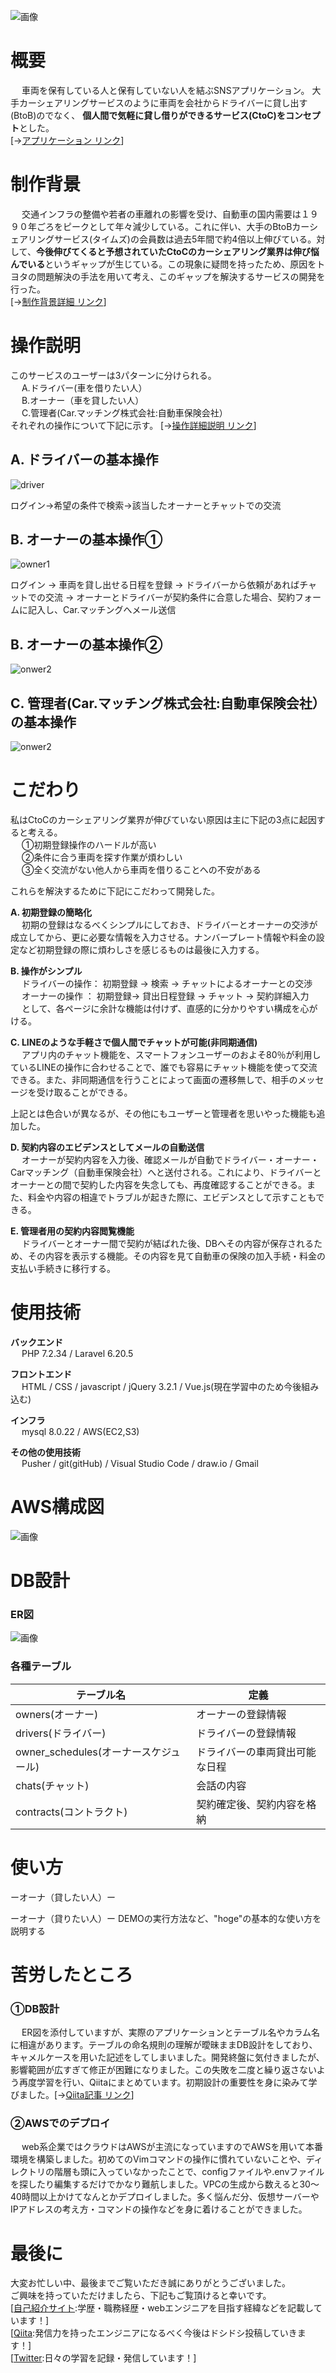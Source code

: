 ![画像](logo.png)
 

# 概要
&emsp; 車両を保有している人と保有していない人を結ぶSNSアプリケーション。
大手カーシェアリングサービスのように車両を会社からドライバーに貸し出す(BtoB)のでなく、
**個人間で気軽に貸し借りができるサービス(CtoC)をコンセプト**とした。<br>
[→[アプリケーション リンク](http://aws-tatsuya-infra)]


# 制作背景
&emsp; 交通インフラの整備や若者の車離れの影響を受け、自動車の国内需要は１９９０年ごろをピークとして年々減少している。これに伴い、大手のBtoBカーシェアリングサービス(タイムズ)の会員数は過去5年間で約4倍以上伸びている。対して、**今後伸びてくると予想されていたCtoCのカーシェアリング業界は伸び悩んでいる**というギャップが生じている。この現象に疑問を持ったため、原因をトヨタの問題解決の手法を用いて考え、このギャップを解決するサービスの開発を行った。
<br>[→[制作背景詳細 リンク](https://docs.google.com/presentation/d/1tZJGasBnQbUNXXe0prZ4kC7agbCEJ5aUzGzq7WhR7zA/edit?usp=sharing)]

# 操作説明
このサービスのユーザーは3パターンに分けられる。</br>
&emsp; A.ドライバー(車を借りたい人）</br>
&emsp; B.オーナー（車を貸したい人）</br>
&emsp; C.管理者(Car.マッチング株式会社:自動車保険会社）</br>
それぞれの操作について下記に示す。
[→[操作詳細説明 リンク](https://docs.google.com/presentation/d/1vp0uW4S5cwLc9BGpcaWo-VbV1Sns1QpCnw0aN3KeQYs/edit?usp=sharing)]


## A. ドライバーの基本操作</br>
![driver](driver.gif)<br>

ログイン→希望の条件で検索→該当したオーナーとチャットでの交流

## B. オーナーの基本操作①</br>
![owner1](owner1.gif)<br>

ログイン → 車両を貸し出せる日程を登録 → ドライバーから依頼があればチャットでの交流 → オーナーとドライバーが契約条件に合意した場合、契約フォームに記入し、Car.マッチングへメール送信

## B. オーナーの基本操作②<br>
![onwer2](owner2.gif)

## C. 管理者(Car.マッチング株式会社:自動車保険会社）の基本操作</br>
![onwer2](admin.png)
 
# こだわり
 
私はCtoCのカーシェアリング業界が伸びていない原因は主に下記の3点に起因すると考える。</br>
&emsp; ①初期登録操作のハードルが高い</br>
&emsp; ②条件に合う車両を探す作業が煩わしい</br>
&emsp; ③全く交流がない他人から車両を借りることへの不安がある</br>

これらを解決するために下記にこだわって開発した。

**A. 初期登録の簡略化**</br>
&emsp; 初期の登録はなるべくシンプルにしておき、ドライバーとオーナーの交渉が成立してから、更に必要な情報を入力させる。ナンバープレート情報や料金の設定など初期登録の際に煩わしさを感じるものは最後に入力する。
    
**B. 操作がシンプル**</br>
&emsp; ドライバーの操作： 初期登録 → 検索 → チャットによるオーナーとの交渉</br>
&emsp; オーナーの操作 ： 初期登録→ 貸出日程登録 → チャット → 契約詳細入力</br>
&emsp; として、各ページに余計な機能は付けず、直感的に分かりやすい構成を心がける。
    
**C. LINEのような手軽さで個人間でチャットが可能(非同期通信)**</br>
&emsp; アプリ内のチャット機能を、スマートフォンユーザーのおよそ80％が利用しているLINEの操作に合わせることで、誰でも容易にチャット機能を使って交流できる。また、非同期通信を行うことによって画面の遷移無しで、相手のメッセージを受け取ることができる。
    
上記とは色合いが異なるが、その他にもユーザーと管理者を思いやった機能も追加した。    

**D. 契約内容のエビデンスとしてメールの自動送信**</br>
&emsp; オーナーが契約内容を入力後、確認メールが自動でドライバー・オーナー・Carマッチング（自動車保険会社）へと送付される。これにより、ドライバーとオーナーとの間で契約した内容を失念しても、再度確認することができる。また、料金や内容の相違でトラブルが起きた際に、エビデンスとして示すこともできる。

**E. 管理者用の契約内容閲覧機能**</br>
&emsp; ドライバーとオーナー間で契約が結ばれた後、DBへその内容が保存されるため、その内容を表示する機能。その内容を見て自動車の保険の加入手続・料金の支払い手続きに移行する。

# 使用技術
 
**バックエンド**<br>
&emsp; PHP 7.2.34 / Laravel 6.20.5

**フロントエンド**<br>
&emsp; HTML / CSS / javascript / jQuery 3.2.1 / Vue.js(現在学習中のため今後組み込む)

**インフラ**<br>
&emsp; mysql 8.0.22 / AWS(EC2,S3)


**その他の使用技術**<br>
&emsp; Pusher / git(gitHub) / Visual Studio Code / draw.io / Gmail
 
# AWS構成図
![画像](AWS.png)

# DB設計
### ER図
![画像](finaltable.png)
### 各種テーブル

| **テーブル名** | **定義** |
| ---- | ---- |
| owners(オーナー) | オーナーの登録情報 |
| drivers(ドライバー) | ドライバーの登録情報 |
| owner_schedules(オーナースケジュール) | ドライバーの車両貸出可能な日程 |
| chats(チャット) | 会話の内容 |
| contracts(コントラクト) | 契約確定後、契約内容を格納|

# 使い方

ーオーナ（貸したい人）ー

ーオーナ（貸りたい人）ー
DEMOの実行方法など、"hoge"の基本的な使い方を説明する
 

# 苦労したところ

### ①DB設計

&emsp; ER図を添付していますが、実際のアプリケーションとテーブル名やカラム名に相違があります。テーブルの命名規則の理解が曖昧ままDB設計をしており、キャメルケースを用いた記述をしてしまいました。開発終盤に気付きましたが、影響範囲が広すぎて修正が困難になりました。この失敗を二度と繰り返さないよう再度学習を行い、Qiitaにまとめています。初期設計の重要性を身に染みて学びました。[→[Qiita記事 リンク](https://qiita.com/tatsuya_1995/items/4b706fc40fe2f300bbc0)]

### ②AWSでのデプロイ
&emsp; web系企業ではクラウドはAWSが主流になっていますのでAWSを用いて本番環境を構築しました。初めてのVimコマンドの操作に慣れていないことや、ディレクトリの階層も頭に入っていなかったことで、configファイルや.envファイルを探したり編集するだけでかなり難航しました。VPCの生成から数えると30〜40時間以上かけてなんとかデプロイしました。多く悩んだ分、仮想サーバーやIPアドレスの考え方・コマンドの操作などを身に着けることができました。


# 最後に
大変お忙しい中、最後までご覧いただき誠にありがとうございました。<br>
ご興味を持っていただけましたら、下記もご覧頂けると幸いです。<br>
[[自己紹介サイト](https://tatsudesign.net/portfolio/main/index.html):学歴・職務経歴・webエンジニアを目指す経緯などを記載しています！]</br>
[[Qiita](https://qiita.com/tatsuya_1995):発信力を持ったエンジニアになるべく今後はドシドシ投稿していきます！]</br>
[[Twitter](https://twitter.com/string_tatsuya):日々の学習を記録・発信しています！]</br>

